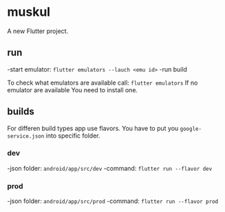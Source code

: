 # muskul

A new Flutter project.

## run
-start emulator: `flutter emulators --lauch <emu id>`
-run build

To check what emulators are available call: `flutter emulators`
If no emulator are available You need to install one.

## builds

For differen build types app use flavors. You have to put you `google-service.json` into specific folder.
### dev
-json folder: `android/app/src/dev`
-command: `flutter run --flavor dev`
### prod
-json folder: `android/app/src/prod`
-command: `flutter run --flavor prod`
